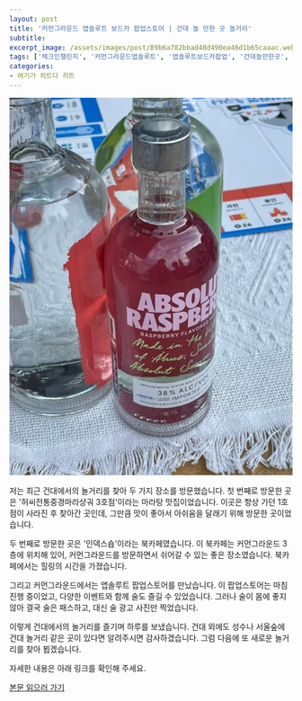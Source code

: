 ```yaml
---
layout: post
title: '커먼그라운드 앱솔루트 보드카 팝업스토어 | 건대 놀 만한 곳 놀거리'
subtitle: 
excerpt_image: /assets/images/post/89b6a782bbad48d490ea46d1b65caaac.webp
tags: ['체크인챌린지', '커먼그라운드앱솔루트', '앱솔루트보드카팝업', '건대놀만한곳', '건대놀거리', '서이추', '서이추환영']
categories: 
- 여기가 히트다 히트
---
```


![메인 이미지](/assets/images/post/89b6a782bbad48d490ea46d1b65caaac.webp)

저는 최근 건대에서의 놀거리를 찾아 두 가지 장소를 방문했습니다. 첫 번째로 방문한 곳은 '허씨전통중경마라샹궈 3호점'이라는 마라탕 맛집이었습니다. 이곳은 항상 가던 1호점이 사라진 후 찾아간 곳인데, 그만큼 맛이 좋아서 아쉬움을 달래기 위해 방문한 곳이었습니다.

두 번째로 방문한 곳은 '인덱스숍'이라는 북카페였습니다. 이 북카페는 커먼그라운드 3층에 위치해 있어, 커먼그라운드를 방문하면서 쉬어갈 수 있는 좋은 장소였습니다. 북카페에서는 힐링의 시간을 가졌습니다.

그리고 커먼그라운드에서는 앱솔루트 팝업스토어를 만났습니다. 이 팝업스토어는 마침 진행 중이었고, 다양한 이벤트와 함께 술도 즐길 수 있었습니다. 그러나 술이 몸에 좋지 않아 결국 술은 패스하고, 대신 술 광고 사진만 찍었습니다.

이렇게 건대에서의 놀거리를 즐기며 하루를 보냈습니다. 건대 외에도 성수나 서울숲에 건대 놀거리 같은 곳이 있다면 알려주시면 감사하겠습니다. 그럼 다음에 또 새로운 놀거리를 찾아 뵙겠습니다.

자세한 내용은 아래 링크를 확인해 주세요.

[본문 읽으러 가기](https://m.blog.naver.com/ham_eaten_jellybear/223223808194)
